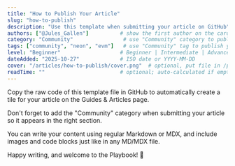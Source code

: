 ```yaml
---
title: "How to Publish Your Article"
slug: "how-to-publish"
description: "Use this template when submitting your article on GitHub"
authors: ["@Jules_Gallen"]          # show the first author on the cards
category: "Community"                # use "Community" category to publish your own article
tags: ["community", "neon", "evm"]   # use "Community" tag to publish your own article
level: "Beginner"                   # Beginner | Intermediate | Advanced
dateAdded: "2025-10-27"             # ISO date or YYYY-MM-DD
cover: "/articles/how-to-publish/cover.png"  # optional, put file in /public/articles/<slug>/
readTime: ""                        # optional; auto-calculated if empty
---
```


Copy the raw code of this template file in GitHub to automatically create a tile for your article on the Guides & Articles page.

Don't forget to add the "Community" category when submitting your article so it appears in the right section.

You can write your content using regular Markdown or MDX, and include images and code blocks just like in any MD/MDX file.

Happy writing, and welcome to the Playbook! 🚀